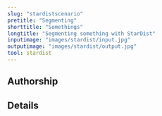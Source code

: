 ```yaml
---
slug: "stardistscenario"
pretitle: "Segmenting"
shorttitle: "Somethings"
longtitle: "Segmenting something with StarDist"
inputimage: "images/stardist/input.jpg"
outputimage: "images/stardist/output.jpg"  
tool: stardist
---
```


## Authorship

## Details